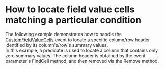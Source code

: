 # How to locate field value cells matching a particular condition


<p>The following example demonstrates how to handle the <a href="https://documentation.devexpress.com/#WPF/DevExpressXpfPivotGridPivotGridControl_CustomFieldValueCellstopic">CustomFieldValueCells</a> event to locate a specific column/row header identified by its column's/row's summary values.<br /> In this example, a predicate is used to locate a column that contains only zero summary values. The column header is obtained by the event parameter's FindCell method, and then removed via the Remove method.</p>

<br/>


